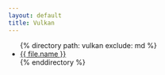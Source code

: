 ```yaml
---
layout: default
title: Vulkan
---
```

<ul>
{% directory path: vulkan exclude: md %}
<li><a href="{{ file.url }}">{{ file.name }}</a></li>
{% enddirectory %}
</ul>